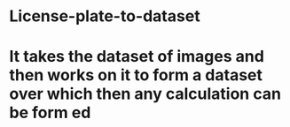 # License-plate-to-dataset
# It takes the dataset of images and then works on it to form a dataset over which then any calculation can be form ed
